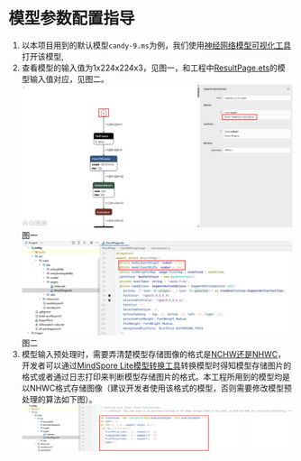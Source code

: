 # 模型参数配置指导

1. 以本项目用到的默认模型`candy-9.ms`为例，我们使用[神经网络模型可视化工具](https://netron.app/)打开该模型,
2. 查看模型的输入值为1x224x224x3，见图一，和工程中[ResultPage.ets](./entry/src/main/ets/pages/ResultPage.ets)的模型输入值对应，见图二。
![](./screenshots/config/model_inputs.PNG)
图一
![](./screenshots/config/model_inputs_1.PNG)
图二
3. 模型输入预处理时，需要弄清楚模型存储图像的格式是[NCHW还是NHWC](https://zhuanlan.zhihu.com/p/31633814799)，开发者可以通过[MindSpore Lite模型转换工具](https://developer.huawei.com/consumer/cn/doc/harmonyos-guides/mindspore-lite-converter-guidelines)转换模型时得知模型存储图片的格式或者通过日志打印来判断模型存储图片的格式。本工程所用到的模型均是以NHWC格式存储图像（建议开发者使用该格式的模型，否则需要修改模型预处理的算法如下图）。
![](./screenshots/config/model_inputs_2.PNG)

